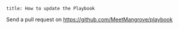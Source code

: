 ```
title: How to update the Playbook
```

Send a pull request on https://github.com/MeetMangrove/playbook
